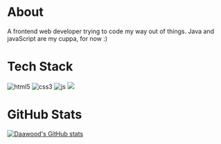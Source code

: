 # About
A frontend web developer trying to code my way out of things. Java and javaScript are my cuppa, for now :)

# Tech Stack
<img src="https://img.shields.io/badge/HTML5-E34F26?style=for-the-badge&logo=html5&logoColor=white" alt="html5"> <img src="https://img.shields.io/badge/CSS3-1572B6?style=for-the-badge&logo=css3&logoColor=white" alt="css3"> <img src="https://img.shields.io/badge/JavaScript-323330?style=for-the-badge&logo=javascript&logoColor=F7DF1E" alt="js"> <img src="https://img.shields.io/badge/GIT-E44C30?style=for-the-badge&logo=git&logoColor=white">

# GitHub Stats
[![Daawood's GitHub stats](https://github-readme-stats.vercel.app/api?username=thewoodchadli)](https://github.com/thewoodchadli/github-readme-stats)



